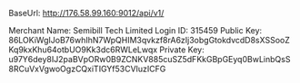 BaseUrl: http://176.58.99.160:9012/api/v1/

Merchant Name: Semibill Tech Limited
Login ID: 315459
Public Key: 86LOKiWgIJoB76whIhN7WpQHIM3qvkzf8rA6zIj3obgGtokdvcdD8sXSSooZKq9kxKhu64otbUO9Kk3dc6RWLeLwqx
Private Key: u97Y6dey8IJ2paBVpORw0B9ZCNKV885cuSZ5dFKkGBpGEyq0BwLinbQsS8RCuVxVgwoOgzCQxiTIGYf53CVIuzICFG
